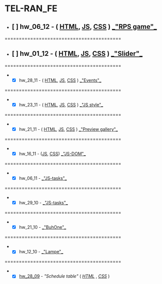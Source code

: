 # TEL-RAN_FE

- ## [ ] hw_06_12 - ( [HTML](https://github.com/sl101/TEL-RAN_FE/blob/main/hw_06_12/index.html), [ JS](https://github.com/sl101/TEL-RAN_FE/blob/main/hw_06_12/script/script.js), [ CSS](https://github.com/sl101/TEL-RAN_FE/blob/main/hw_06_12/style/style.css) ) [ \_"RPS game"\_](https://sl101.github.io/TEL-RAN_FE/hw_06_12/)

=========================================

- ## [ ] hw_01_12 - ( [HTML](https://github.com/sl101/TEL-RAN_FE/blob/main/hw_01_12/index.html), [ JS](https://github.com/sl101/TEL-RAN_FE/blob/main/hw_01_12/script/script.js), [ CSS](https://github.com/sl101/TEL-RAN_FE/blob/main/hw_01_12/style/style.css) ) [ \_"Slider"\_](https://sl101.github.io/TEL-RAN_FE/hw_01_12/)

=========================================

- - [x] hw_28_11 - ( [HTML](https://github.com/sl101/TEL-RAN_FE/blob/main/hw_28_11/index.html), [ JS](https://github.com/sl101/TEL-RAN_FE/blob/main/hw_28_11/script/script.js), [ CSS](https://github.com/sl101/TEL-RAN_FE/blob/main/hw_28_11/style/style.css) ) [ \_"Events"\_](https://sl101.github.io/TEL-RAN_FE/hw_28_11/)

=========================================

- - [x] hw_23_11 - ( [HTML](https://github.com/sl101/TEL-RAN_FE/blob/main/hw_23_11/index.html), [ JS](https://github.com/sl101/TEL-RAN_FE/blob/main/hw_23_11/script/script.js), [ CSS](https://github.com/sl101/TEL-RAN_FE/blob/main/hw_23_11/style/style.css) ) [ \_"JS style"\_](https://sl101.github.io/TEL-RAN_FE/hw_23_11/)

=========================================

- - [x] hw_21_11 - ( [HTML](https://github.com/sl101/TEL-RAN_FE/blob/main/hw_21_11/index.html), [ JS](https://github.com/sl101/TEL-RAN_FE/blob/main/hw_21_11/script/script.js), [ CSS](https://github.com/sl101/TEL-RAN_FE/blob/main/hw_21_11/style/style.css) ) [ \_"Preview gallery"\_](https://sl101.github.io/TEL-RAN_FE/hw_21_11/)

=========================================

- - [x] hw_16_11 - ([JS](https://github.com/sl101/TEL-RAN_FE/blob/main/hw_16_11/script/script.js), [CSS](https://github.com/sl101/TEL-RAN_FE/blob/main/hw_16_11/style/style.css)) [\_"JS-DOM"\_](https://sl101.github.io/TEL-RAN_FE/hw_16_11/)

=========================================

- - [x] hw_06_11 - [\_"JS-tasks"\_](https://sl101.github.io/TEL-RAN_FE/hw_06_11/script.js)

=========================================

- - [x] hw_29_10 - [\_"JS-tasks"\_](https://sl101.github.io/TEL-RAN_FE/hw_29_10/script.js)

=========================================

- - [x] hw_21_10 - [\_"BuhOne"\_](https://sl101.github.io/TEL-RAN_FE/hw_21_10)

=========================================

- - [x] hw_12_10 - [\_"Lampe"\_](https://sl101.github.io/TEL-RAN_FE/hw_12_10)

=========================================

- - [x] [hw_28_09](https://sl101.github.io/TEL-RAN_FE/hw_28_09) - _"Schedule table"_ ( _[HTML](https://github.com/sl101/TEL-RAN_FE/blob/main/hw_28_09/index.html)_ , _[CSS](https://github.com/sl101/TEL-RAN_FE/blob/main/hw_28_09/style/style.css)_ )
